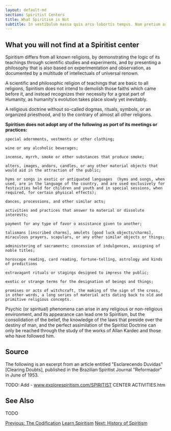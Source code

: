 ```yaml
---
layout: default-md
section: Spiritist Centers
title: What Spiritism is Not
subtitle: In vestibulum massa quis arcu lobortis tempus. Nam pretium arcu in odio vulputate luctus.
---
```


## What you will not find at a Spiritist center

Spiritism differs from all known religions, by demonstrating the logic of its teachings through scientific studies and experiments, and by presenting a philosophy that is also based on experimentation and observation, as documented by a multitude of  intellectuals of  universal renown.

A scientific and philosophic religion of teachings that are basic to all religions, Spiritism does not intend to demolish those faiths which came before it, and instead recognizes their necessity for a great part of Humanity, as humanity's evolution takes place slowly yet inevitably.
	     	
A religious doctrine without so-called dogmas, rituals, symbols, or an organized priesthood, and to the contrary of almost all other religions.

**Spiritism does not adopt any of the following as port of its meetings or practices:**

    special adornments, vestments or other clothing;

    wine or any alcoholic beverages;

    incense, myrrh, smoke or other substances that produce smoke;

    alters, images, andors, candles, or any other material objects that would aid in the attraction of the public;

    hyms or songs in exotic or antiquated languages  (hyms and songs, when used, are in the language of the country, and are used exclusively for festivities held for children and youth and in special sessions, when required, for certain physical effects);

    dances, processions, and other similar acts;

    activities and practices that answer to material or dissolute interests;

    payment for any type of favor o assistance given to another;

    talismans [inscribed charms], amulets [good luck objects/charms], miraculous prayers, scapulars, or any other similar objects or things;

    administering of sacraments; concession of indulgences, assigning of noble titles;

    horoscope reading, card reading, fortune-telling, astrology and kinds of predictions

    extravagant rituals or stagings designed to impress the public;

    exotic or strange terms for the designation of beings and things;

    promises or acts of witchcraft, the making of the sign of the cross, in other words, a long series of material acts dating back to old and primitive religious concepts.

Psychic (or spiritual) phenomena can arise in any religious or non-religious environment, and its appearance can lead one to Spiritism, but the consolidation of the belief, the knowledge of the laws that preside over the destiny of man, and the perfect assimilation of the Spiritist Doctrine can only be reached through the study of the works of Allan Kardec and those who have followed him.

## Source
The following is an excerpt from an article entitled "Esclarecendo Duvidas" [Clearing Doubts], published in the Brazilian Spiritist Journal "Reformador" in June of 1953.

TODO: Add - www.explorespiritism.com/SPIRITIST CENTER ACTIVITIES.htm


## See Also
TODO


<a href="/spiritism/codification" class="button">Previous: The Codification</a>
<a href="learn" class="button special">Learn Spiritism</a>
<a href="/spiritism/history" class="button">Next: History of Spiritism</a>